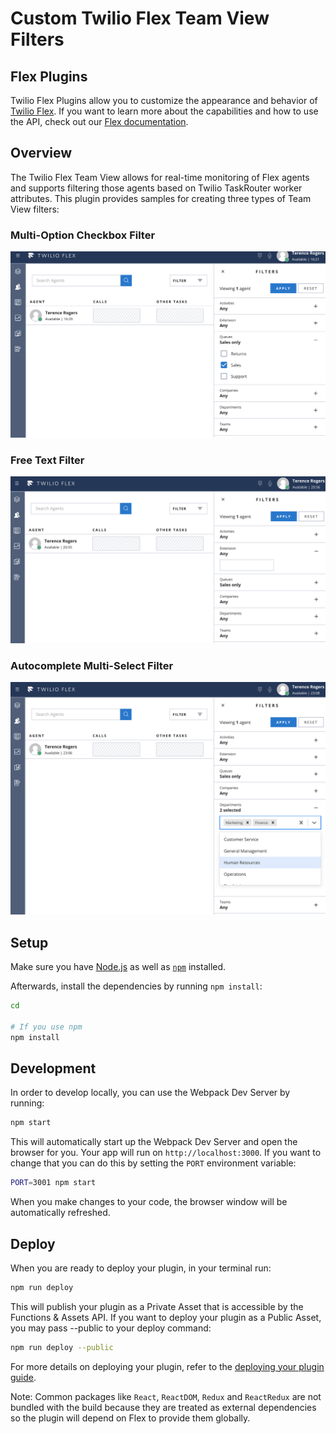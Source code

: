 # Custom Twilio Flex Team View Filters

## Flex Plugins
Twilio Flex Plugins allow you to customize the appearance and behavior of [Twilio Flex](https://www.twilio.com/flex). If you want to learn more about the capabilities and how to use the API, check out our [Flex documentation](https://www.twilio.com/docs/flex).

## Overview
The Twilio Flex Team View allows for real-time monitoring of Flex agents and supports filtering those agents based on Twilio TaskRouter worker attributes. This plugin provides samples for creating three types of Team View filters:

### Multi-Option Checkbox Filter
![Multi-Option Checkbox Filter](images/multi-option-checkbox-filter.png)

### Free Text Filter
![Free Text Filter](images/free-text-filter.png)

### Autocomplete Multi-Select Filter
![Autocomplete Multi-Select Filter](images/autocomplete-multi-select-filter.png)

## Setup

Make sure you have [Node.js](https://nodejs.org) as well as [`npm`](https://npmjs.com) installed.

Afterwards, install the dependencies by running `npm install`:

```bash
cd 

# If you use npm
npm install
```

## Development

In order to develop locally, you can use the Webpack Dev Server by running:

```bash
npm start
```

This will automatically start up the Webpack Dev Server and open the browser for you. Your app will run on `http://localhost:3000`. If you want to change that you can do this by setting the `PORT` environment variable:

```bash
PORT=3001 npm start
```

When you make changes to your code, the browser window will be automatically refreshed.

## Deploy

When you are ready to deploy your plugin, in your terminal run:

```bash
npm run deploy
```

This will publish your plugin as a Private Asset that is accessible by the Functions & Assets API. If you want to deploy your plugin as a Public Asset, you may pass --public to your deploy command:

```bash
npm run deploy --public
```

For more details on deploying your plugin, refer to the [deploying your plugin guide](https://www.twilio.com/docs/flex/plugins#deploying-your-plugin).

Note: Common packages like `React`, `ReactDOM`, `Redux` and `ReactRedux` are not bundled with the build because they are treated as external dependencies so the plugin will depend on Flex to provide them globally.